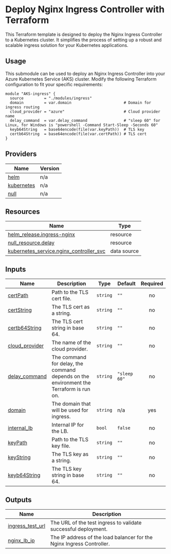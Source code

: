 # Deploy Nginx Ingress Controller with Terraform
This Terraform template is designed to deploy the Nginx Ingress Controller to a Kubernetes cluster. It simplifies the process of setting up a robust and scalable ingress solution for your Kubernetes applications.

## Usage
This submodule can be used to deploy an Nginx Ingress Controller into your Azure Kubernetes Service (AKS) cluster. Modify the following Terraform configuration to fit your specific requirements:
```hcl
module "AKS-ingress" {
  source         = "./modules/ingress"
  domain         = var.domain                       # Domain for ingress routing
  cloud_provider = "azure"                          # Cloud provider name
  delay_command  = var.delay_command                # "sleep 60" for Linux, for Windows is "powershell -Command Start-Sleep -Seconds 60"
  keyb64String   = base64encode(file(var.keyPath))  # TLS key
  certb64String  = base64encode(file(var.certPath)) # TLS cert
}
```

## Providers
| Name | Version |
|------|---------|
| <a name="provider_helm"></a> [helm](#provider\_helm) | n/a |
| <a name="provider_kubernetes"></a> [kubernetes](#provider\_kubernetes) | n/a |
| <a name="provider_null"></a> [null](#provider\_null) | n/a |

## Resources
| Name | Type |
|------|------|
| [helm_release.ingress-nginx](https://registry.terraform.io/providers/hashicorp/helm/latest/docs/resources/release) | resource |
| [null_resource.delay](https://registry.terraform.io/providers/hashicorp/null/latest/docs/resources/resource) | resource |
| [kubernetes_service.nginx_controller_svc](https://registry.terraform.io/providers/hashicorp/kubernetes/latest/docs/data-sources/service) | data source |

## Inputs
| Name | Description | Type | Default | Required |
|------|-------------|------|---------|:--------:|
| <a name="input_certPath"></a> [certPath](#input\_certPath) | Path to the TLS cert file. | `string` | `""` | no |
| <a name="input_certString"></a> [certString](#input\_certString) | The TLS cert as a string. | `string` | `""` | no |
| <a name="input_certb64String"></a> [certb64String](#input\_certb64String) | The TLS cert string in base 64. | `string` | `""` | no |
| <a name="input_cloud_provider"></a> [cloud\_provider](#input\_cloud\_provider) | The name of the cloud provider. | `string` | `""` | no |
| <a name="input_delay_command"></a> [delay\_command](#input\_delay\_command) | The command for delay, the command depends on the environment the Terraform is run on. | `string` | `"sleep 60"` | no |
| <a name="input_domain"></a> [domain](#input\_domain) | The domain that will be used for ingress. | `string` | n/a | yes |
| <a name="input_internal_lb"></a> [internal\_lb](#input\_internal\_lb) | Internal IP for the LB. | `bool` | `false` | no |
| <a name="input_keyPath"></a> [keyPath](#input\_keyPath) | Path to the TLS key file. | `string` | `""` | no |
| <a name="input_keyString"></a> [keyString](#input\_keyString) | The TLS key as a string. | `string` | `""` | no |
| <a name="input_keyb64String"></a> [keyb64String](#input\_keyb64String) | The TLS key string in base 64. | `string` | `""` | no |

## Outputs
| Name | Description |
|------|-------------|
| <a name="output_ingress_test_url"></a> [ingress\_test\_url](#output\_ingress\_test\_url) | The URL of the test ingress to validate successful deployment. |
| <a name="output_nginx_lb_ip"></a> [nginx\_lb\_ip](#output\_nginx\_lb\_ip) | The IP address of the load balancer for the Nginx Ingress Controller. |
